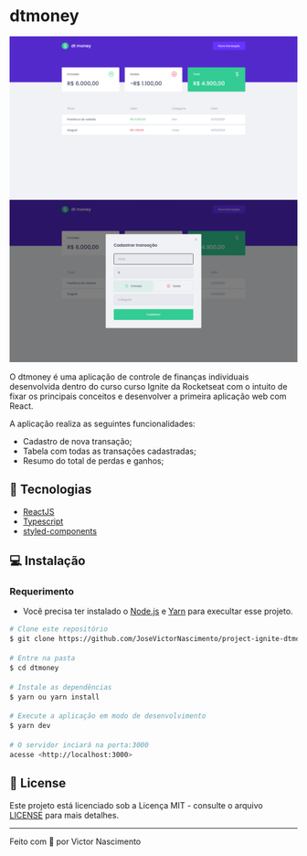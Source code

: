 # dtmoney

![Podcastr preview](.github/app-preview.png)
![Podcastr preview 02](.github/app-preview-02.png)

O dtmoney é uma aplicação de controle de finanças individuais desenvolvida dentro do curso curso Ignite da Rocketseat com o intuito de fixar os principais conceitos e desenvolver a primeira aplicação web com React.

A aplicação realiza as seguintes funcionalidades:

- Cadastro de nova transação;
- Tabela com todas as transações cadastradas;
- Resumo do total de perdas e ganhos;

## :wrench: Tecnologias

- [ReactJS](https://reactjs.org/)
- [Typescript](https://www.typescriptlang.org/)
- [styled-components](https://styled-components.com/)

## :computer: Instalação

### Requerimento
- Você precisa ter instalado o [Node.js](https://nodejs.org/en/download/) e [Yarn](https://yarnpkg.com/) para execultar esse projeto.

```bash
# Clone este repositório
$ git clone https://github.com/JoseVictorNascimento/project-ignite-dtmoney.git

# Entre na pasta
$ cd dtmoney

# Instale as dependências
$ yarn ou yarn install

# Execute a aplicação em modo de desenvolvimento
$ yarn dev

# O servidor inciará na porta:3000
acesse <http://localhost:3000>
```

## 📝 License

Este projeto está licenciado sob a Licença MIT - consulte o arquivo [LICENSE](LICENSE) para mais detalhes.

---

Feito com 💜 por Victor Nascimento
